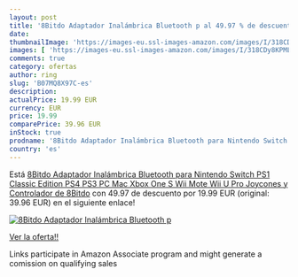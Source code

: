 ```yaml
---
layout: post
title: '8Bitdo Adaptador Inalámbrica Bluetooth p al 49.97 % de descuento'
date: 
thumbnailImage: 'https://images-eu.ssl-images-amazon.com/images/I/318CDy8KPML._SL200_.jpg'
images: [ 'https://images-eu.ssl-images-amazon.com/images/I/318CDy8KPML._SL200_.jpg' ]
comments: true
category: ofertas
author: ring
slug: 'B07MQ8X97C-es'
description:
actualPrice: 19.99 EUR
currency: EUR
price: 19.99
comparePrice: 39.96 EUR
inStock: true
prodname: '8Bitdo Adaptador Inalámbrica Bluetooth para Nintendo Switch  PS1 Classic Edition  PS4  PS3  PC  Mac  Xbox One S  Wii Mote  Wii U Pro  Joycones y Controlador de 8Bitdo'
country: 'es'
---
```


Está [8Bitdo Adaptador Inalámbrica Bluetooth para Nintendo Switch  PS1 Classic Edition  PS4  PS3  PC  Mac  Xbox One S  Wii Mote  Wii U Pro  Joycones y Controlador de 8Bitdo](https://www.amazon.es/dp/B07MQ8X97C/?tag=tolees-21) con 49.97 de descuento por 19.99 EUR (original: 39.96 EUR) en el siguiente enlace!

[![8Bitdo Adaptador Inalámbrica Bluetooth p](https://images-eu.ssl-images-amazon.com/images/I/318CDy8KPML._SL200_.jpg)](https://www.amazon.es/dp/B07MQ8X97C/?tag=tolees-21)

[Ver la oferta!!](https://www.amazon.es/dp/B07MQ8X97C/?tag=tolees-21)

Links participate in Amazon Associate program and might generate a comission on qualifying sales


